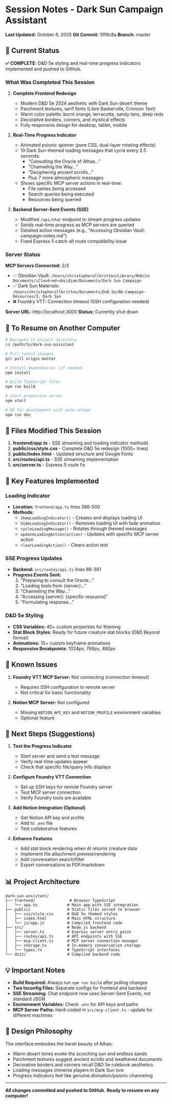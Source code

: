 # Session Notes - Dark Sun Campaign Assistant

**Last Updated:** October 6, 2025
**Git Commit:** 5ff9c8a
**Branch:** master

## 🎯 Current Status

**✅ COMPLETE:** D&D 5e styling and real-time progress indicators implemented and pushed to GitHub.

### What Was Completed This Session

1. **Complete Frontend Redesign**
   - Modern D&D 5e 2024 aesthetic with Dark Sun desert theme
   - Parchment textures, serif fonts (Libre Baskerville, Crimson Text)
   - Warm color palette: burnt orange, terracotta, sandy tans, deep reds
   - Decorative borders, corners, and mystical effects
   - Fully responsive design for desktop, tablet, mobile

2. **Real-Time Progress Indicator**
   - Animated psionic spinner (pure CSS, dual-layer rotating effects)
   - 10 Dark Sun-themed loading messages that cycle every 2.5 seconds:
     - "Consulting the Oracle of Athas..."
     - "Channeling the Way..."
     - "Deciphering ancient scrolls..."
     - Plus 7 more atmospheric messages
   - Shows specific MCP server actions in real-time:
     - File names being accessed
     - Search queries being executed
     - Resources being queried

3. **Backend Server-Sent Events (SSE)**
   - Modified `/api/chat` endpoint to stream progress updates
   - Sends real-time progress as MCP servers are queried
   - Detailed action messages (e.g., "Accessing Obsidian Vault: campaign-notes.md")
   - Fixed Express 5 catch-all route compatibility issue

### Server Status

**MCP Servers Connected:** 2/3
- ✅ Obsidian Vault: `/Users/christopherallbritton/Library/Mobile Documents/iCloud~md~obsidian/Documents/Dark Sun Campaign`
- ✅ Dark Sun Materials: `/Users/christopherallbritton/Documents/DnD.5e/06-Campaign-Resources/3. Dark Sun`
- ❌ Foundry VTT: Connection timeout (SSH configuration needed)

**Server URL:** http://localhost:3000
**Status:** Currently shut down

## 🔄 To Resume on Another Computer

```bash
# Navigate to project directory
cd /path/to/dark-sun-assistant

# Pull latest changes
git pull origin master

# Install dependencies (if needed)
npm install

# Build TypeScript files
npm run build

# Start production server
npm start

# OR for development with auto-reload
npm run dev
```

## 📁 Files Modified This Session

1. **frontend/app.ts** - SSE streaming and loading indicator methods
2. **public/css/style.css** - Complete D&D 5e redesign (1000+ lines)
3. **public/index.html** - Updated structure and Google Fonts
4. **src/routes/api.ts** - SSE streaming implementation
5. **src/server.ts** - Express 5 route fix

## 🎨 Key Features Implemented

### Loading Indicator
- **Location:** `frontend/app.ts` lines 386-500
- **Methods:**
  - `showLoadingIndicator()` - Creates and displays loading UI
  - `hideLoadingIndicator()` - Removes loading UI with fade animation
  - `cycleLoadingMessage()` - Rotates through themed messages
  - `updateLoadingAction(action)` - Updates with specific MCP server action
  - `clearLoadingAction()` - Clears action text

### SSE Progress Updates
- **Backend:** `src/routes/api.ts` lines 88-361
- **Progress Events Sent:**
  1. "Preparing to consult the Oracle..."
  2. "Loading tools from {server}..."
  3. "Channeling the Way..."
  4. "Accessing {server}: {specific resource}"
  5. "Formulating response..."

### D&D 5e Styling
- **CSS Variables:** 40+ custom properties for theming
- **Stat Block Styles:** Ready for future creature stat blocks (D&D Beyond format)
- **Animations:** 10+ custom keyframe animations
- **Responsive Breakpoints:** 1024px, 768px, 480px

## 🐛 Known Issues

1. **Foundry VTT MCP Server:** Not connecting (connection timeout)
   - Requires SSH configuration to remote server
   - Not critical for basic functionality

2. **Notion MCP Server:** Not configured
   - Missing `NOTION_API_KEY` and `NOTION_PROFILE` environment variables
   - Optional feature

## 🚀 Next Steps (Suggestions)

1. **Test the Progress Indicator**
   - Start server and send a test message
   - Verify real-time updates appear
   - Check that specific file/query info displays

2. **Configure Foundry VTT Connection**
   - Set up SSH keys for remote Foundry server
   - Test MCP server connection
   - Verify Foundry tools are available

3. **Add Notion Integration (Optional)**
   - Get Notion API key and profile
   - Add to `.env` file
   - Test collaborative features

4. **Enhance Features**
   - Add stat block rendering when AI returns creature data
   - Implement file attachment preview/rendering
   - Add conversation search/filter
   - Export conversations to PDF/markdown

## 📊 Project Architecture

```
dark-sun-assistant/
├── frontend/               # Browser TypeScript
│   └── app.ts             # Main app with SSE integration
├── public/                # Static files served to browser
│   ├── css/style.css      # D&D 5e themed styles
│   ├── index.html         # Main HTML structure
│   └── js/app.js          # Compiled frontend code
├── src/                   # Node.js backend
│   ├── server.ts          # Express server entry point
│   ├── routes/api.ts      # API endpoints with SSE
│   ├── mcp-client.ts      # MCP server connection manager
│   ├── storage.ts         # In-memory conversation storage
│   └── types.ts           # TypeScript interfaces
└── dist/                  # Compiled backend code
```

## 💡 Important Notes

- **Build Required:** Always run `npm run build` after pulling changes
- **Two tsconfig Files:** Separate configs for frontend and backend
- **SSE Streaming:** Chat endpoint now uses Server-Sent Events, not standard JSON
- **Environment Variables:** Check `.env` for API keys and paths
- **MCP Server Paths:** Hard-coded in `src/mcp-client.ts` - update for different machines

## 🎲 Design Philosophy

The interface embodies the harsh beauty of Athas:
- Warm desert tones evoke the scorching sun and endless sands
- Parchment textures suggest ancient scrolls and weathered documents
- Decorative borders and corners recall D&D 5e rulebook aesthetics
- Loading messages immerse players in Dark Sun lore
- Progress indicators feel like genuine divination/psionic channeling

---

**All changes committed and pushed to GitHub.**
**Ready to resume on any computer!**
